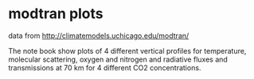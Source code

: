 # modtran plots

data from http://climatemodels.uchicago.edu/modtran/

The note book show plots of 4 different vertical profiles for
temperature, molecular scattering, oxygen and nitrogen and
radiative fluxes and transmissions at 70 km for 4 different CO2 concentrations.
